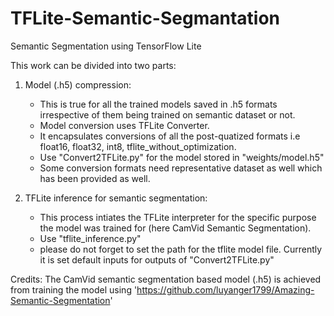 # TFLite-Semantic-Segmantation
 Semantic Segmentation using TensorFlow Lite

This work can be divided into two parts:
 
1. Model (.h5) compression: 
   + This is true for all the trained models saved in .h5 formats irrespective of them being trained on semantic dataset or not. 
   + Model conversion uses TFLite Converter.
   + It encapsulates conversions of all the post-quatized formats i.e float16, float32, int8, tflite_without_optimization.
   + Use "Convert2TFLite.py" for the model stored in "weights/model.h5"
   + Some conversion formats need representative dataset as well which has been provided as well.
   
                            
2. TFLite inference for semantic segmentation: 
   +  This process intiates the TFLite interpreter for the specific purpose the model was trained for (here CamVid Semantic Segmentation). 
   +  Use "tflite_inference.py" 
   +  please do not forget to set the path for the tflite model file. Currently it is set default inputs for outputs of "Convert2TFLite.py"
   
   
Credits: The CamVid semantic segmentation based model (.h5) is achieved from training the model using 
         'https://github.com/luyanger1799/Amazing-Semantic-Segmentation'

